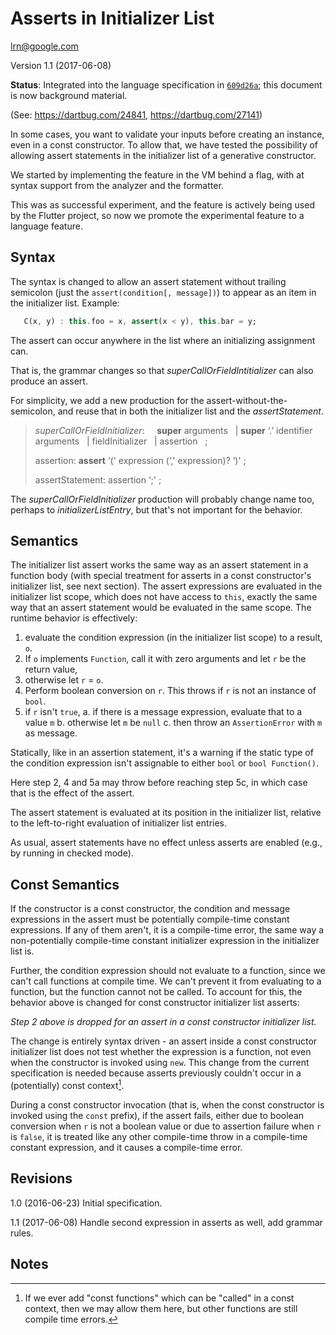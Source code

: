 # Asserts in Initializer List
[lrn@google.com](mailto:lrn@google.com)

Version 1.1 (2017-06-08)

**Status**: Integrated into the language specification in
[`609d26a`](https://github.com/dart-lang/sdk/commit/609d26a2274ccde0f74725f4df7e081ebc8ea020);
this document is now background material.

(See: https://dartbug.com/24841, https://dartbug.com/27141)

In some cases, you want to validate your inputs before creating an instance, even in a const constructor. To allow that, we have tested the possibility of allowing assert statements in the initializer list of a generative constructor.

We started by implementing the feature in the VM behind a flag, with at syntax support from the analyzer and the formatter.

This was as successful experiment, and the feature is actively being used by the Flutter project, so now we promote the experimental feature to a language feature.

## Syntax

The syntax is changed to allow an assert statement without trailing semicolon (just the `assert(condition[, message])`) to appear as an item in the initializer list.
Example:

```dart
   C(x, y) : this.foo = x, assert(x < y), this.bar = y;
```

The assert can occur anywhere in the list where an initializing assignment can.

That is, the grammar changes so that *superCallOrFieldIntitializer* can also produce an assert.

For simplicity, we add a new production for the assert-without-the-semicolon, and reuse that in both the initializer list and the *assertStatement*.

> *superCallOrFieldInitializer*:
> &nbsp;&nbsp;&nbsp; **super** arguments
> &nbsp;&nbsp;| **super** ‘.’ identifier arguments
> &nbsp;&nbsp;| fieldInitializer
> &nbsp;&nbsp;| assertion
> &nbsp;&nbsp;;
>
> assertion:  **assert** ‘(' expression (‘,' expression)? ‘)'  ;
>
> assertStatement: assertion ‘;' ;

The *superCallOrFieldInitializer* production will probably change name too, perhaps to *initializerListEntry*, but that's not important for the behavior.

## Semantics

The initializer list assert works the same way as an assert statement in a function body (with special treatment for asserts in a const constructor's initializer list, see next section). The assert expressions are evaluated in the initializer list scope, which does not have access to `this`, exactly the same way that an assert statement would be evaluated in the same scope. The runtime behavior is effectively:

1.  evaluate the condition expression (in the initializer list scope) to a result, `o`.
1.  If `o` implements `Function`, call it with zero arguments and let `r` be the return value,
1.  otherwise let `r` = `o`.
1.  Perform boolean conversion on `r`. This throws if `r` is not an instance of `bool`.
1.  if `r` isn't `true`,
    a.  if there is a message expression, evaluate that to a value `m`
    b.  otherwise let `m` be `null`
    c.  then throw an `AssertionError` with `m` as message.

Statically, like in an assertion statement, it's a warning if the static type of the condition expression isn't assignable to either `bool` or `bool Function()`.

Here step 2, 4 and 5a may throw before reaching step 5c, in which case that is the effect of the assert.


The assert statement is evaluated at its position in the initializer list, relative to the left-to-right evaluation of initializer list entries.

As usual, assert statements have no effect unless asserts are enabled (e.g., by running in checked mode).


## Const Semantics

If the constructor is a const constructor, the condition and message expressions in the assert must be potentially compile-time constant expressions. If any of them aren't, it is a compile-time error, the same way a non-potentially compile-time constant initializer expression in the initializer list is.

Further, the condition expression should not evaluate to a function, since we can't call functions at compile time. We can't prevent it from evaluating to a function, but the function cannot not be called. To account for this, the behavior above is changed for const constructor initializer list asserts:

*Step 2 above is dropped for an assert in a const constructor initializer list.*

The change is entirely syntax driven - an assert inside a const constructor initializer list does not test whether the expression is a function, not even when the constructor is invoked using `new`.
This change from the current specification is needed because asserts previously couldn't occur in a (potentially) const context[^1].

During a const constructor invocation (that is, when the const constructor is invoked using the `const` prefix), if the assert fails, either due to boolean conversion when `r` is not a boolean value or due to assertion failure when `r` is `false`, it is treated like any other compile-time throw in a compile-time constant expression, and it causes a compile-time error.


## Revisions

1.0 (2016-06-23) Initial specification.

1.1 (2017-06-08) Handle second expression in asserts as well, add grammar rules.


## Notes

[^1]:
     If we ever add "const functions" which can be "called" in a const context, then we may allow them here, but other functions are still compile time errors.
